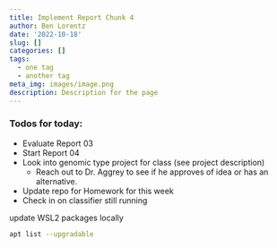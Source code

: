 ```yaml
---
title: Implement Report Chunk 4
author: Ben Lorentz
date: '2022-10-18'
slug: []
categories: []
tags:
  - one tag
  - another tag
meta_img: images/image.png
description: Description for the page
---
```


### Todos for today:

- Evaluate Report 03
- Start Report 04
- Look into genomic type project for class (see project description)
  - Reach out to Dr. Aggrey to see if he approves of idea or has an alternative.
- Update repo for Homework for this week
- Check in on classifier still running



update WSL2 packages locally

```bash
apt list --upgradable
 
```